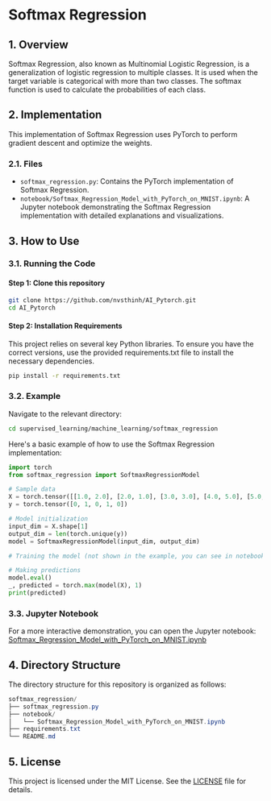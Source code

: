 # Softmax Regression

## 1. Overview
Softmax Regression, also known as Multinomial Logistic Regression, is a generalization of logistic regression to multiple classes. It is used when the target variable is categorical with more than two classes. The softmax function is used to calculate the probabilities of each class.

## 2. Implementation
This implementation of Softmax Regression uses PyTorch to perform gradient descent and optimize the weights.

### 2.1. Files
- `softmax_regression.py`: Contains the PyTorch implementation of Softmax Regression.
- `notebook/Softmax_Regression_Model_with_PyTorch_on_MNIST.ipynb`: A Jupyter notebook demonstrating the Softmax Regression implementation with detailed explanations and visualizations.

## 3. How to Use

### 3.1. Running the Code
#### Step 1: Clone this repository
```bash
git clone https://github.com/nvsthinh/AI_Pytorch.git
cd AI_Pytorch
```
#### Step 2: Installation Requirements
This project relies on several key Python libraries. To ensure you have the correct versions, use the provided requirements.txt file to install the necessary dependencies.
```bash
pip install -r requirements.txt
```
### 3.2. Example
Navigate to the relevant directory:
```bash
cd supervised_learning/machine_learning/softmax_regression
```
Here's a basic example of how to use the Softmax Regression implementation:

```python
import torch
from softmax_regression import SoftmaxRegressionModel

# Sample data
X = torch.tensor([[1.0, 2.0], [2.0, 1.0], [3.0, 3.0], [4.0, 5.0], [5.0, 4.0]])
y = torch.tensor([0, 1, 0, 1, 0])

# Model initialization
input_dim = X.shape[1]
output_dim = len(torch.unique(y))
model = SoftmaxRegressionModel(input_dim, output_dim)

# Training the model (not shown in the example, you can see in notebook)

# Making predictions
model.eval()
_, predicted = torch.max(model(X), 1)
print(predicted)
```

### 3.3. Jupyter Notebook
For a more interactive demonstration, you can open the Jupyter notebook: [Softmax_Regression_Model_with_PyTorch_on_MNIST.ipynb](https://github.com/nvsthinh/AI_Pytorch/blob/main/supervised_learning/machine_learning/softmax_regression/notebook/Softmax_Regression_Model_with_PyTorch_on_MNIST.ipynb)

## 4. Directory Structure
The directory structure for this repository is organized as follows:

```csharp
softmax_regression/
├── softmax_regression.py
├── notebook/
│   └── Softmax_Regression_Model_with_PyTorch_on_MNIST.ipynb
├── requirements.txt
└── README.md
```

## 5. License
This project is licensed under the MIT License. See the [LICENSE](https://github.com/nvsthinh/AI_Pytorch/blob/main/LICENSE) file for details.